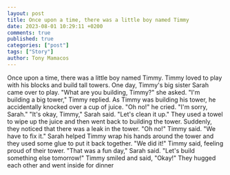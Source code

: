 ```yaml
---
layout: post
title: Once upon a time, there was a little boy named Timmy
date: 2023-08-01 10:29:11 +0200
comments: true
published: true
categories: ["post"]
tags: ["Story"]
author: Tony Mamacos
---
```

Once upon a time, there was a little boy named Timmy. Timmy loved to play with his blocks and build tall towers. One day, Timmy's big sister Sarah came over to play. "What are you building, Timmy?" she asked. "I'm building a big tower," Timmy replied.
As Timmy was building his tower, he accidentally knocked over a cup of juice. "Oh no!" he cried. "I'm sorry, Sarah." "It's okay, Timmy," Sarah said. "Let's clean it up." They used a towel to wipe up the juice and then went back to building the tower.
Suddenly, they noticed that there was a leak in the tower. "Oh no!" Timmy said. "We have to fix it." Sarah helped Timmy wrap his hands around the tower and they used some glue to put it back together. "We did it!" Timmy said, feeling proud of their tower.
"That was a fun day," Sarah said. "Let's build something else tomorrow!" Timmy smiled and said, "Okay!" They hugged each other and went inside for dinner
